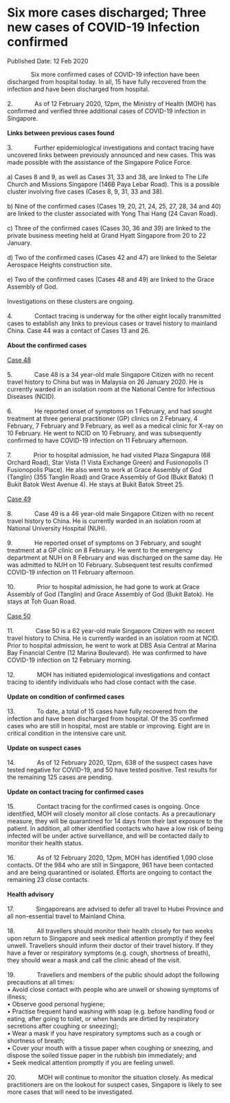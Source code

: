 <html>
    <meta http-equiv="Content-Type" content="text/html; charset=utf-8"/>
    <meta charset="utf-8"/>
    <title>Six more cases discharged; Three new cases of COVID-19 Infection confirmed</title>
    <body><h1>Six more cases discharged; Three new cases of COVID-19 Infection confirmed</h1>
    <p>Published Date: 12 Feb 2020</p> <div>&nbsp; &nbsp; &nbsp; &nbsp; &nbsp; &nbsp; &nbsp; Six more confirmed cases of COVID-19 infection have been discharged from hospital today. In all, 15 have fully recovered from the infection and have been discharged from hospital.<br><br></div><div>2.&nbsp;&nbsp; &nbsp; &nbsp; &nbsp; &nbsp; &nbsp;&nbsp;As of 12 February 2020, 12pm, the Ministry of Health (MOH) has confirmed and verified three additional cases of COVID-19 infection in Singapore.<br><br></div><div><strong>Links between previous cases found</strong></div><div><br>3.&nbsp;&nbsp; &nbsp; &nbsp; &nbsp; &nbsp; &nbsp;&nbsp;Further epidemiological investigations and contact tracing have uncovered links between previously announced and new cases. This was made possible with the assistance of the Singapore Police Force.</div><div><br>a)&nbsp;Cases 8 and 9, as well as Cases 31, 33 and 38, are linked to The Life Church and Missions Singapore (146B Paya Lebar Road). This is a possible cluster involving five cases (Cases 8, 9, 31, 33 and 38). </div><div><br>b)&nbsp;Nine of the confirmed cases (Cases 19, 20, 21, 24, 25, 27, 28, 34 and 40) are linked to the cluster associated with Yong Thai Hang (24 Cavan Road). </div><div><br>c)&nbsp;Three of the confirmed cases (Cases 30, 36 and 39) are linked to the private business meeting held at Grand Hyatt Singapore from 20 to 22 January. </div><div><br>d)&nbsp;Two of the confirmed cases (Cases 42 and 47) are linked to the Seletar Aerospace Heights construction site. </div><div><br>e)&nbsp;Two of the confirmed cases (Cases 48 and 49) are linked to the Grace Assembly of God.</div><div><br>Investigations on these clusters are ongoing. </div><div><br>4.&nbsp;&nbsp; &nbsp; &nbsp; &nbsp; &nbsp; &nbsp;&nbsp;Contact tracing is underway for the other eight locally transmitted cases to establish any links to previous cases or travel history to mainland China. Case 44 was a contact of Cases 13 and 26. </div><div> <br><strong>About the confirmed cases</strong></div><div><br><span style="text-decoration: underline;">Case 48</span></div><div><br>5.&nbsp;&nbsp; &nbsp; &nbsp; &nbsp; &nbsp; &nbsp;&nbsp;Case 48 is a 34 year-old male Singapore Citizen with no recent travel history to China but was in Malaysia on 26 January 2020. He is currently warded in an isolation room at the National Centre for Infectious Diseases (NCID).<br><br></div><div>6.&nbsp;&nbsp; &nbsp; &nbsp; &nbsp; &nbsp; &nbsp;&nbsp;He reported onset of symptoms on 1 February, and had sought treatment at three general practitioner (GP) clinics on 2 February, 4 February, 7 February and 9 February, as well as a medical clinic for X-ray on 10 February. He went to NCID on 10 February, and was subsequently confirmed to have COVID-19 infection on 11 February afternoon. </div><div><br>7.&nbsp;&nbsp; &nbsp; &nbsp; &nbsp; &nbsp; &nbsp;&nbsp;Prior to hospital admission, he had visited Plaza Singapura (68 Orchard Road), Star Vista (1 Vista Exchange Green) and Fusionopolis (1 Fusionopolis Place). He also went to work at Grace Assembly of God (Tanglin) (355 Tanglin Road) and Grace Assembly of God (Bukit Batok) (1 Bukit Batok West Avenue 4). He stays at Bukit Batok Street 25.</div><div><br><span style="text-decoration: underline;">Case 49</span></div><div><br>8.&nbsp;&nbsp; &nbsp; &nbsp; &nbsp; &nbsp; &nbsp;&nbsp;Case 49 is a 46 year-old male Singapore Citizen with no recent travel history to China. He is currently warded in an isolation room at National University Hospital (NUH).</div><div><br>9.&nbsp;&nbsp; &nbsp; &nbsp; &nbsp; &nbsp; &nbsp;&nbsp;He reported onset of symptoms on 3 February, and sought treatment at a GP clinic on 8 February. He went to the emergency department at NUH on 8 February and was discharged on the same day. He was admitted to NUH on 10 February. Subsequent test results confirmed COVID-19 infection on 11 February afternoon.</div><div><br>10.&nbsp;&nbsp; &nbsp; &nbsp; &nbsp; &nbsp; &nbsp;&nbsp;Prior to hospital admission, he had gone to work at Grace Assembly of God (Tanglin) and Grace Assembly of God (Bukit Batok). He stays at Toh Guan Road. </div><div><br><span style="text-decoration: underline;">Case 50</span></div><div><br>11.&nbsp;&nbsp; &nbsp; &nbsp; &nbsp; &nbsp; &nbsp;&nbsp;Case 50 is a 62 year-old male Singapore Citizen with no recent travel history to China. He is currently warded in an isolation room at NCID. Prior to hospital admission, he went to work at DBS Asia Central at Marina Bay Financial Centre (12 Marina Boulevard). He was confirmed to have COVID-19 infection on 12 February morning. </div><div><br>12.&nbsp;&nbsp; &nbsp; &nbsp; &nbsp; &nbsp; &nbsp;&nbsp;MOH has initiated epidemiological investigations and contact tracing to identify individuals who had close contact with the case. </div><div><br><strong>Update on condition of confirmed cases</strong></div><div><br>13.&nbsp;&nbsp; &nbsp; &nbsp; &nbsp; &nbsp; &nbsp;&nbsp;To date, a total of 15 cases have fully recovered from the infection and have been discharged from hospital. Of the 35 confirmed cases who are still in hospital, most are stable or improving. Eight are in critical condition in the intensive care unit. </div><div><br><strong>Update on suspect cases </strong></div><div><br>14.&nbsp;&nbsp; &nbsp; &nbsp; &nbsp; &nbsp; &nbsp;&nbsp;As of 12 February 2020, 12pm, 638 of the suspect cases have tested negative for COVID-19, and 50 have tested positive. Test results for the remaining 125 cases are pending. </div><div><br><strong>Update on contact tracing for confirmed cases</strong></div><div><br>15.&nbsp;&nbsp; &nbsp; &nbsp; &nbsp; &nbsp; &nbsp;&nbsp;Contact tracing for the confirmed cases is ongoing. Once identified, MOH will closely monitor all close contacts. As a precautionary measure, they will be quarantined for 14 days from their last exposure to the patient. In addition, all other identified contacts who have a low risk of being infected will be under active surveillance, and will be contacted daily to monitor their health status. </div><div><br>16.&nbsp;&nbsp; &nbsp; &nbsp; &nbsp; &nbsp; &nbsp;&nbsp;As of 12 February 2020, 12pm, MOH has identified 1,090 close contacts. Of the 984 who are still in Singapore, 961 have been contacted and are being quarantined or isolated. Efforts are ongoing to contact the remaining 23 close contacts.</div><div><br><strong>Health advisory</strong></div><div><br>17.&nbsp;&nbsp; &nbsp; &nbsp; &nbsp; &nbsp; &nbsp;&nbsp;Singaporeans are advised to defer all travel to Hubei Province and all non-essential travel to Mainland China. </div><div><br>18.&nbsp;&nbsp; &nbsp; &nbsp; &nbsp; &nbsp; &nbsp;&nbsp;All travellers should monitor their health closely for two weeks upon return to Singapore and seek medical attention promptly if they feel unwell. Travellers should inform their doctor of their travel history. If they have a fever or respiratory symptoms (e.g. cough, shortness of breath), they should wear a mask and call the clinic ahead of the visit.</div><div><br>19.&nbsp;&nbsp; &nbsp; &nbsp; &nbsp; &nbsp; &nbsp;&nbsp;Travellers and members of the public should adopt the following precautions at all times: </div><div>•&nbsp;Avoid close contact with people who are unwell or showing symptoms of illness; <br>•&nbsp;Observe good personal hygiene; <br>•&nbsp;Practise frequent hand washing with soap (e.g. before handling food or eating, after going to toilet, or when hands are dirtied by respiratory secretions after coughing or sneezing); <br>•&nbsp;Wear a mask if you have respiratory symptoms such as a cough or shortness of breath; <br>•&nbsp;Cover your mouth with a tissue paper when coughing or sneezing, and dispose the soiled tissue paper in the rubbish bin immediately; and <br>•&nbsp;Seek medical attention promptly if you are feeling unwell.</div><div><br>20.&nbsp;&nbsp; &nbsp; &nbsp; &nbsp; &nbsp; &nbsp;&nbsp;MOH will continue to monitor the situation closely. As medical practitioners are on the lookout for suspect cases, Singapore is likely to see more cases that will need to be investigated. </div><div><br></div></body>
</html>